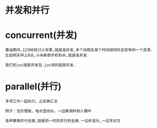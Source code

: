 # 并发和并行

# concurrent(并发)

    春运期间,12306抢订火车票,就是高并发,多个线程在某个时间段同时去竞争同一个资源.
    比如明天早上9点,小米新款手机秒杀,就是高并发.

    我们的juc就是并发包.juc讲的就是并发.

# parallel(并行)

    多项工作一起执行，之后再汇总
    
    例子：泡方便面，电水壶烧水，一边撕调料倒入桶中

    各种事情并行去做,就是同一时刻并行的去做.一边听音乐,一边写论文
